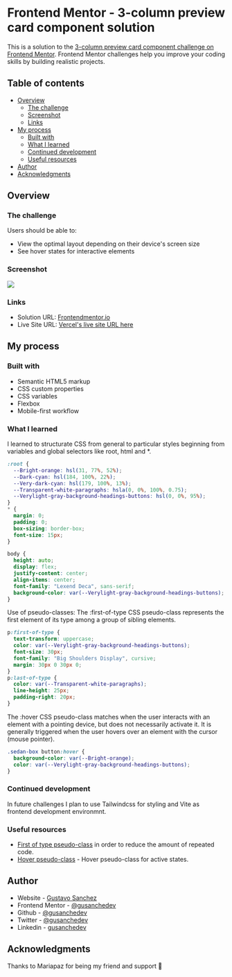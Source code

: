 # Frontend Mentor - 3-column preview card component solution

This is a solution to the [3-column preview card component challenge on Frontend Mentor](https://www.frontendmentor.io/challenges/3column-preview-card-component-pH92eAR2-). Frontend Mentor challenges help you improve your coding skills by building realistic projects. 

## Table of contents

- [Overview](#overview)
  - [The challenge](#the-challenge)
  - [Screenshot](#screenshot)
  - [Links](#links)
- [My process](#my-process)
  - [Built with](#built-with)
  - [What I learned](#what-i-learned)
  - [Continued development](#continued-development)
  - [Useful resources](#useful-resources)
- [Author](#author)
- [Acknowledgments](#acknowledgments)


## Overview

### The challenge

Users should be able to:

- View the optimal layout depending on their device's screen size
- See hover states for interactive elements

### Screenshot

![](.design/Screenshot-3-column-preview-card-component.png)


### Links

- Solution URL: [Frontendmentor.io](https://your-solution-url.com)
- Live Site URL: [Vercel's live site URL here](https://prj-03-3column-preview-card-component.vercel.app/)

## My process

### Built with

- Semantic HTML5 markup
- CSS custom properties
- CSS variables
- Flexbox
- Mobile-first workflow

### What I learned

I learned to structurate CSS from general to particular styles beginning from variables and global selectors like root, html and *.

```css
:root {
  --Bright-orange: hsl(31, 77%, 52%);
  --Dark-cyan: hsl(184, 100%, 22%);
  --Very-dark-cyan: hsl(179, 100%, 13%);
  --Transparent-white-paragraphs: hsla(0, 0%, 100%, 0.75);
  --Verylight-gray-background-headings-buttons: hsl(0, 0%, 95%);
}
* {
  margin: 0;
  padding: 0;
  box-sizing: border-box;
  font-size: 15px;
}

body {
  height: auto;
  display: flex;
  justify-content: center;
  align-items: center;
  font-family: "Lexend Deca", sans-serif;
  background-color: var(--Verylight-gray-background-headings-buttons);
}
```
Use of pseudo-classes: The :first-of-type CSS pseudo-class represents the first element of its type among a group of sibling elements.
```css
p:first-of-type {
  text-transform: uppercase;
  color: var(--Verylight-gray-background-headings-buttons);
  font-size: 30px;
  font-family: "Big Shoulders Display", cursive;
  margin: 30px 0 30px 0;
}
p:last-of-type {
  color: var(--Transparent-white-paragraphs);
  line-height: 25px;
  padding-right: 20px;
}
```
The :hover CSS pseudo-class matches when the user interacts with an element with a pointing device, but does not necessarily activate it. It is generally triggered when the user hovers over an element with the cursor (mouse pointer).
```css
.sedan-box button:hover {
  background-color: var(--Bright-orange);
  color: var(--Verylight-gray-background-headings-buttons);
}
```

### Continued development

In future challenges I plan to use Tailwindcss for styling and Vite as frontend development environmnt.

### Useful resources

- [First of type pseudo-class](https://developer.mozilla.org/en-US/docs/Web/CSS/:first-of-type) in order to reduce the amount of repeated code.
- [Hover pseudo-class](https://developer.mozilla.org/es/docs/Web/CSS/:hover) - Hover pseudo-class for active states.

## Author

- Website - [Gustavo Sanchez](https://www.gusanche.dev)
- Frontend Mentor - [@gusanchedev](https://www.frontendmentor.io/profile/gusanchedev)
- Github - [@gusanchedev](https://www.github.com/gusanchedev)
- Twitter - [@gusanchedev](https://www.twitter.com/gusanchedev)
- Linkedin - [gusanchedev](https://www.linkedin.com/in/gusanchedev/)

## Acknowledgments

Thanks to Mariapaz for being my friend and support 💙

